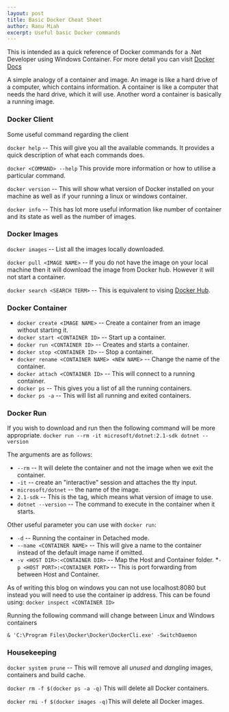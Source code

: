 ```yaml
---
layout: post
title: Basic Docker Cheat Sheet
author: Ranu Miah
excerpt: Useful basic Docker commands
---
```


This is intended as a quick reference of Docker commands for a .Net Developer using Windows Container.
For more detail you can visit [Docker Docs](https://docs.docker.com/engine/reference/commandline/cli/#examples)

A simple analogy of a container and image. An image is like a hard drive of a computer, which contains information. A container is like a computer that needs the hard drive, which it will use. Another word a container is basically a running image.

### Docker Client

Some useful command regarding the client

`docker help` -- This will give you all the available commands. It provides a quick description of what each commands does.

`docker <COMMAND> --help` This provide more information or how to utilise a particular command.

`docker version` -- This will show what version of Docker installed on your machine as well as if your running a linux or windows container.

`docker info` -- This has lot more useful information like number of container and its state as well as the number of images.

### Docker Images

`docker images` -- List all the images locally downloaded.

`docker pull <IMAGE NAME>` -- If you do not have the image on your local machine then it will download the image from Docker hub. However it will not start a container.

`docker search <SEARCH TERM>` -- This is equivalent to vising [Docker Hub](https://hub.docker.com/).

### Docker Container

* `docker create <IMAGE NAME>` -- Create a container from an image without starting it.
* `docker start <CONTAINER ID>` -- Start up a container.
* `docker run <CONTAINER ID>` -- Creates and starts a container.
* `docker stop <CONTAINER ID>` -- Stop a container.
* `docker rename <CONTAINER NAME> <NEW NAME>` -- Change the name of the container.
* `docker attach <CONTAINER ID>` -- This will connect to a running container.
* `docker ps` -- This gives you a list of all the running containers.
* `docker ps -a` -- This will list all running and exited containers.

### Docker Run

If you wish to download and run then the following command will be more appropriate. `docker run --rm -it microsoft/dotnet:2.1-sdk dotnet --version`

The arguments are as follows:

* `--rm` -- It will delete the container and not the image when we exit the container.
* `-it` -- create an "interactive" session and attaches the tty input.
* `microsoft/dotnet` -- the name of the image.
* `2.1-sdk` -- This is the tag, which means what version of image to use.
* `dotnet --version` -- The command to execute in the container when it starts.

Other useful parameter you can use with `docker run`:

* `-d` -- Running the container in Detached mode.
* `--name <CONTAINER NAME>` -- This will give a name to the container instead of the default image name if omitted.
* `-v <HOST DIR>:<CONTAINER DIR>` -- Map the Host and Container folder.
*`-p <HOST PORT>:<CONTAINER PORT>` -- This is port forwarding from between Host and Container.

As of writing this blog on windows you can not use localhost:8080 but instead you will need to use the container ip address. This can be found using: `docker inspect <CONTAINER ID>`

Running the following command will change between Linux and Windows containers

    & 'C:\Program Files\Docker\Docker\DockerCli.exe' -SwitchDaemon

### Housekeeping

`docker system prune` -- This will remove all *unused* and *dangling* images, containers and build cache.

`docker rm -f $(docker ps -a -q)` This will delete all Docker containers.

`docker rmi -f $(docker images -q)`This will delete all Docker images.